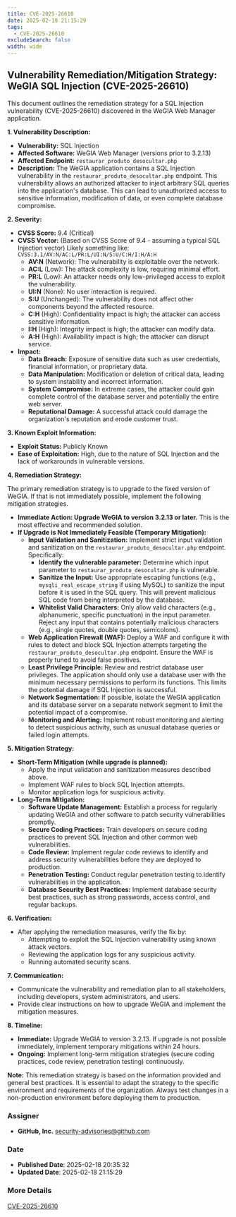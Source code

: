 ```yaml
---
title: CVE-2025-26610
date: 2025-02-18 21:15:29
tags:
  - CVE-2025-26610
excludeSearch: false
width: wide
---
```


## Vulnerability Remediation/Mitigation Strategy: WeGIA SQL Injection (CVE-2025-26610)

This document outlines the remediation strategy for a SQL Injection vulnerability (CVE-2025-26610) discovered in the WeGIA Web Manager application.

**1. Vulnerability Description:**

*   **Vulnerability:** SQL Injection
*   **Affected Software:** WeGIA Web Manager (versions prior to 3.2.13)
*   **Affected Endpoint:** `restaurar_produto_desocultar.php`
*   **Description:**  The WeGIA application contains a SQL Injection vulnerability in the `restaurar_produto_desocultar.php` endpoint. This vulnerability allows an authorized attacker to inject arbitrary SQL queries into the application's database. This can lead to unauthorized access to sensitive information, modification of data, or even complete database compromise.

**2. Severity:**

*   **CVSS Score:** 9.4 (Critical)
*   **CVSS Vector:**  (Based on CVSS Score of 9.4 - assuming a typical SQL Injection vector)  Likely something like: `CVSS:3.1/AV:N/AC:L/PR:L/UI:N/S:U/C:H/I:H/A:H`
    *   **AV:N** (Network): The vulnerability is exploitable over the network.
    *   **AC:L** (Low): The attack complexity is low, requiring minimal effort.
    *   **PR:L** (Low):  An attacker needs only low-privileged access to exploit the vulnerability.
    *   **UI:N** (None):  No user interaction is required.
    *   **S:U** (Unchanged): The vulnerability does not affect other components beyond the affected resource.
    *   **C:H** (High): Confidentiality impact is high; the attacker can access sensitive information.
    *   **I:H** (High): Integrity impact is high; the attacker can modify data.
    *   **A:H** (High): Availability impact is high; the attacker can disrupt service.
*   **Impact:**
    *   **Data Breach:** Exposure of sensitive data such as user credentials, financial information, or proprietary data.
    *   **Data Manipulation:** Modification or deletion of critical data, leading to system instability and incorrect information.
    *   **System Compromise:**  In extreme cases, the attacker could gain complete control of the database server and potentially the entire web server.
    *   **Reputational Damage:**  A successful attack could damage the organization's reputation and erode customer trust.

**3. Known Exploit Information:**

*   **Exploit Status:** Publicly Known
*   **Ease of Exploitation:** High, due to the nature of SQL Injection and the lack of workarounds in vulnerable versions.

**4. Remediation Strategy:**

The primary remediation strategy is to upgrade to the fixed version of WeGIA.  If that is not immediately possible, implement the following mitigation strategies.

*   **Immediate Action: Upgrade WeGIA to version 3.2.13 or later.**  This is the most effective and recommended solution.
*   **If Upgrade is Not Immediately Feasible (Temporary Mitigation):**
    *   **Input Validation and Sanitization:**  Implement strict input validation and sanitization on the `restaurar_produto_desocultar.php` endpoint.  Specifically:
        *   **Identify the vulnerable parameter:** Determine which input parameter to `restaurar_produto_desocultar.php` is vulnerable.
        *   **Sanitize the Input:**  Use appropriate escaping functions (e.g., `mysqli_real_escape_string` if using MySQL) to sanitize the input before it is used in the SQL query. This will prevent malicious SQL code from being interpreted by the database.
        *   **Whitelist Valid Characters:**  Only allow valid characters (e.g., alphanumeric, specific punctuation) in the input parameter. Reject any input that contains potentially malicious characters (e.g., single quotes, double quotes, semicolons).
    *   **Web Application Firewall (WAF):** Deploy a WAF and configure it with rules to detect and block SQL Injection attempts targeting the `restaurar_produto_desocultar.php` endpoint.  Ensure the WAF is properly tuned to avoid false positives.
    *   **Least Privilege Principle:**  Review and restrict database user privileges. The application should only use a database user with the minimum necessary permissions to perform its functions. This limits the potential damage if SQL Injection is successful.
    *   **Network Segmentation:**  If possible, isolate the WeGIA application and its database server on a separate network segment to limit the potential impact of a compromise.
    *   **Monitoring and Alerting:**  Implement robust monitoring and alerting to detect suspicious activity, such as unusual database queries or failed login attempts.

**5. Mitigation Strategy:**

*   **Short-Term Mitigation (while upgrade is planned):**
    *   Apply the input validation and sanitization measures described above.
    *   Implement WAF rules to block SQL Injection attempts.
    *   Monitor application logs for suspicious activity.
*   **Long-Term Mitigation:**
    *   **Software Update Management:** Establish a process for regularly updating WeGIA and other software to patch security vulnerabilities promptly.
    *   **Secure Coding Practices:**  Train developers on secure coding practices to prevent SQL Injection and other common web vulnerabilities.
    *   **Code Review:** Implement regular code reviews to identify and address security vulnerabilities before they are deployed to production.
    *   **Penetration Testing:**  Conduct regular penetration testing to identify vulnerabilities in the application.
    *   **Database Security Best Practices:**  Implement database security best practices, such as strong passwords, access control, and regular backups.

**6. Verification:**

*   After applying the remediation measures, verify the fix by:
    *   Attempting to exploit the SQL Injection vulnerability using known attack vectors.
    *   Reviewing the application logs for any suspicious activity.
    *   Running automated security scans.

**7. Communication:**

*   Communicate the vulnerability and remediation plan to all stakeholders, including developers, system administrators, and users.
*   Provide clear instructions on how to upgrade WeGIA and implement the mitigation measures.

**8. Timeline:**

*   **Immediate:** Upgrade WeGIA to version 3.2.13.  If upgrade is not possible immediately, implement temporary mitigations within 24 hours.
*   **Ongoing:**  Implement long-term mitigation strategies (secure coding practices, code review, penetration testing) continuously.

**Note:** This remediation strategy is based on the information provided and general best practices.  It is essential to adapt the strategy to the specific environment and requirements of the organization. Always test changes in a non-production environment before deploying them to production.

### Assigner
- **GitHub, Inc.** <security-advisories@github.com>

### Date
- **Published Date**: 2025-02-18 20:35:32
- **Updated Date**: 2025-02-18 21:15:29

### More Details
[CVE-2025-26610](https://www.cvedetails.com/cve/CVE-2025-26610)